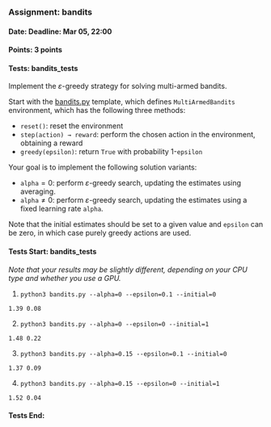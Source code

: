 ### Assignment: bandits
#### Date: Deadline: Mar 05, 22:00
#### Points: 3 points
#### Tests: bandits_tests

Implement the $ε$-greedy strategy for solving multi-armed bandits.

Start with the [bandits.py](https://github.com/ufal/npfl139/tree/master/labs/01/bandits.py)
template, which defines `MultiArmedBandits` environment, which has the following
three methods:
- `reset()`: reset the environment
- `step(action) → reward`: perform the chosen action in the environment,
  obtaining a reward
- `greedy(epsilon)`: return `True` with probability 1-`epsilon`

Your goal is to implement the following solution variants:
- `alpha`$=0$: perform $ε$-greedy search, updating the estimates using
  averaging.
- `alpha`$≠0$: perform $ε$-greedy search, updating the estimates using
  a fixed learning rate `alpha`.

Note that the initial estimates should be set to a given value and `epsilon` can
be zero, in which case purely greedy actions are used.

#### Tests Start: bandits_tests
_Note that your results may be slightly different, depending on your CPU type and whether you use a GPU._

1. `python3 bandits.py --alpha=0 --epsilon=0.1 --initial=0`
```
1.39 0.08
```

2. `python3 bandits.py --alpha=0 --epsilon=0 --initial=1`
```
1.48 0.22
```

3. `python3 bandits.py --alpha=0.15 --epsilon=0.1 --initial=0`
```
1.37 0.09
```

4. `python3 bandits.py --alpha=0.15 --epsilon=0 --initial=1`
```
1.52 0.04
```
#### Tests End:
